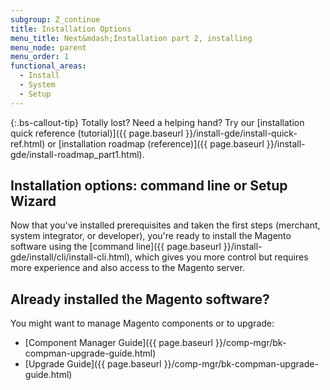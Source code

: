 ```yaml
---
subgroup: Z_continue
title: Installation Options
menu_title: Next&mdash;Installation part 2, installing
menu_node: parent
menu_order: 1
functional_areas:
  - Install
  - System
  - Setup
---
```


{:.bs-callout-tip}
Totally lost? Need a helping hand? Try our [installation quick reference (tutorial)]({{ page.baseurl }}/install-gde/install-quick-ref.html) or [installation roadmap (reference)]({{ page.baseurl }}/install-gde/install-roadmap_part1.html).

## Installation options: command line or Setup Wizard

Now that you've installed prerequisites and taken the first steps (merchant, system integrator, or developer), you're ready to install the Magento software using the [command line]({{ page.baseurl }}/install-gde/install/cli/install-cli.html), which gives you more control but requires more experience and also access to the Magento server.

## Already installed the Magento software?

You might want to manage Magento components or to upgrade:

*  [Component Manager Guide]({{ page.baseurl }}/comp-mgr/bk-compman-upgrade-guide.html)
*  [Upgrade Guide]({{ page.baseurl }}/comp-mgr/bk-compman-upgrade-guide.html)
